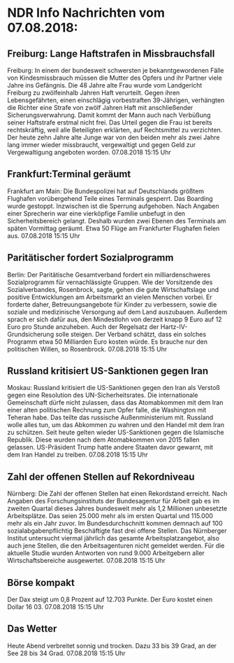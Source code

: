 # NDR Info Nachrichten vom 07.08.2018:


## Freiburg: Lange Haftstrafen in Missbrauchsfall
Freiburg: In einem der bundesweit schwersten je bekanntgewordenen Fälle von Kindesmissbrauch müssen die Mutter des Opfers und ihr Partner viele Jahre ins Gefängnis. Die 48 Jahre alte Frau wurde vom Landgericht Freiburg zu zwölfeinhalb Jahren Haft verurteilt. Gegen ihren Lebensgefährten, einen einschlägig vorbestraften 39-Jährigen, verhängten die Richter eine Strafe von zwölf Jahren Haft mit anschließender Sicherungsverwahrung. Damit kommt der Mann auch nach Verbüßung seiner Haftstrafe erstmal nicht frei. Das Urteil gegen die Frau ist bereits rechtskräftig, weil alle Beteiligten erklärten, auf Rechtsmittel zu verzichten. Der heute zehn Jahre alte Junge war von den beiden mehr als zwei Jahre lang immer wieder missbraucht, vergewaltigt und gegen Geld zur Vergewaltigung angeboten worden. 07.08.2018 15:15 Uhr 

## Frankfurt:Terminal geräumt
Frankfurt am Main: Die Bundespolizei hat auf Deutschlands größtem Flughafen vorübergehend Teile eines Terminals gesperrt. Das Boarding wurde gestoppt. Inzwischen ist die Sperrung aufgehoben. Nach Angaben einer Sprecherin war eine vierköpfige Familie unbefugt in den Sicherheitsbereich gelangt. Deshalb wurden zwei Ebenen des Terminals am späten Vormittag geräumt. Etwa 50 Flüge am Frankfurter Flughafen fielen aus. 07.08.2018 15:15 Uhr 

## Paritätischer fordert Sozialprogramm
Berlin: Der Paritätische Gesamtverband fordert ein milliardenschweres Sozialprogramm für vernachlässigte Gruppen. Wie der Vorsitzende des Sozialverbandes, Rosenbrock, sagte, gehen die gute Wirtschaftslage und positive Entwicklungen am Arbeitsmarkt an vielen Menschen vorbei. Er forderte daher, Betreuungsangebote für Kinder zu verbessern, sowie die soziale und medizinische Versorgung auf dem Land auszubauen. Außerdem sprach er sich dafür aus, den Mindestlohn von derzeit knapp 9 Euro auf 12 Euro pro Stunde anzuheben. Auch der Regelsatz der Hartz-IV-Grundsicherung solle steigen. Der Verband schätzt, dass ein solches Programm etwa 50 Milliarden Euro kosten würde. Es brauche nur den politischen Willen, so Rosenbrock. 07.08.2018 15:15 Uhr 

## Russland kritisiert US-Sanktionen gegen Iran
Moskau: Russland kritisiert die US-Sanktionen gegen den Iran als Verstoß gegen eine Resolution des UN-Sicherheitsrates. Die internationale Gemeinschaft dürfe nicht zulassen, dass das Atomabkommen mit dem Iran einer alten politischen Rechnung zum Opfer falle, die Washington mit Teheran habe. Das teilte das russische Außenministerium mit. Russland wolle alles tun, um das Abkommen zu wahren und den Handel mit dem Iran zu schützen. Seit heute gelten wieder US-Sanktionen gegen die Islamische Republik. Diese wurden nach dem Atomabkommen von 2015 fallen gelassen. US-Präsident Trump hatte andere Staaten davor gewarnt, mit dem Iran Handel zu treiben. 07.08.2018 15:15 Uhr 

## Zahl der offenen Stellen auf Rekordniveau
Nürnberg: Die Zahl der offenen Stellen hat einen Rekordstand erreicht. Nach Angaben des Forschungsinstituts der Bundesagentur für Arbeit gab es im zweiten Quartal dieses Jahres bundesweit mehr als 1,2 Millionen unbesetzte Arbeitsplätze. Das seien 25.000 mehr als im ersten Quartal und 115.000 mehr als ein Jahr zuvor. Im Bundesdurchschnitt kommen demnach auf 100 sozialabgabenpflichtig Beschäftigte fast drei offene Stellen. Das Nürnberger Institut untersucht viermal jährlich das gesamte Arbeitsplatzangebot, also auch jene Stellen, die den Arbeitsagenturen nicht gemeldet werden. Für die aktuelle Studie wurden Antworten von rund 9.000 Arbeitgebern aller Wirtschaftsbereiche ausgewertet. 07.08.2018 15:15 Uhr 

## Börse kompakt
Der Dax steigt um 0,8 Prozent auf 12.703 Punkte. Der Euro kostet einen Dollar 16 03. 07.08.2018 15:15 Uhr 

## Das Wetter
Heute Abend verbreitet sonnig und trocken. Dazu 33 bis 39 Grad, an der See 28 bis 34 Grad. 07.08.2018 15:15 Uhr 
